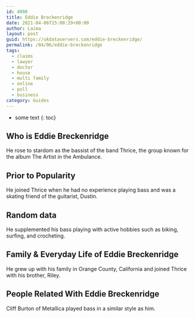 ```yaml
---
id: 4098
title: Eddie Breckenridge
date: 2021-04-06T15:00:29+00:00
author: Laima
layout: post
guid: https://ukdataservers.com/eddie-breckenridge/
permalink: /04/06/eddie-breckenridge
tags:
  - claims
  - lawyer
  - doctor
  - house
  - multi family
  - online
  - poll
  - business
category: Guides
---
```


* some text
{: toc}


## Who is Eddie Breckenridge
                  
                  
                  
He rose to stardom as the bassist of the band Thrice, the group known for the album The Artist in the Ambulance.
                  
              
            
              
            
                
                
                
## Prior to Popularity
                  
                  
                  
He joined Thrice when he had no experience playing bass and was a skating friend of the guitarist, Dustin.
                  
              
            
              
            
                
                
                
## Random data
                  
                  
                  
He supplemented his bass playing with active hobbies such as biking, surfing, and crocheting.
                  
              
            
              
            
                
                
                
## Family & Everyday Life of Eddie Breckenridge
                  
                  
                  
He grew up with his family in Orange County, California and joined Thrice with his brother, Riley.
                  
              
            
              
            
                
                
                
## People Related With Eddie Breckenridge
                  
                  
                  
Cliff Burton of Metallica played bass in a similar style as him.
                  
              
            
              
            
                
              
            
              
              
            
            
              
            
          
          
          